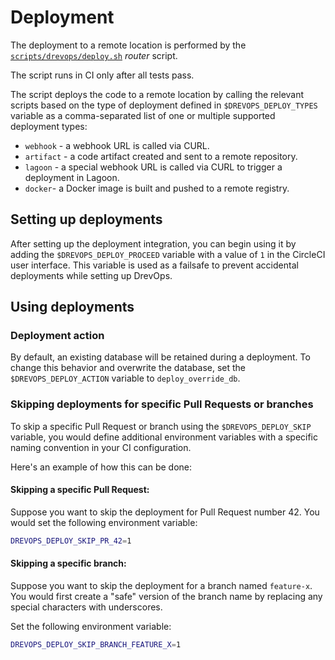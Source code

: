 # Deployment

The deployment to a remote location is performed by the
[`scripts/drevops/deploy.sh`](../../../../scripts/drevops/deploy.sh) _router_
script.

The script runs in CI only after all tests pass.

The script deploys the  code to a remote location by calling the
relevant scripts based on the type of deployment defined in `$DREVOPS_DEPLOY_TYPES`
variable as a comma-separated list of one or multiple supported deployment types:

- `webhook` - a webhook URL is called via CURL.
- `artifact` - a code artifact created and sent to a remote repository.
- `lagoon` - a special webhook URL is called via CURL to trigger a deployment in
  Lagoon.
- `docker`- a Docker image is built and pushed to a remote registry.

## Setting up deployments

After setting up the deployment integration, you can begin using it by adding
the `$DREVOPS_DEPLOY_PROCEED` variable with a value of `1` in the CircleCI user
interface. This variable is used as a failsafe to prevent accidental
deployments while setting up DrevOps.

## Using deployments

### Deployment action

By default, an existing database will be retained during a deployment. To change
this behavior and overwrite the database, set the `$DREVOPS_DEPLOY_ACTION`
variable to `deploy_override_db`.

### Skipping deployments for specific Pull Requests or branches

To skip a specific Pull Request or branch using the `$DREVOPS_DEPLOY_SKIP`
variable, you would define additional environment variables with a specific
naming convention in your CI configuration.

Here's an example of how this can be done:

#### Skipping a specific Pull Request:

   Suppose you want to skip the deployment for Pull Request number 42. You would
   set the following environment variable:

   ```bash
   DREVOPS_DEPLOY_SKIP_PR_42=1
   ```

#### Skipping a specific branch:

   Suppose you want to skip the deployment for a branch named `feature-x`. You
   would first create a "safe" version of the branch name by replacing any
   special characters with underscores.

   Set the following environment variable:

   ```bash
   DREVOPS_DEPLOY_SKIP_BRANCH_FEATURE_X=1
   ```
